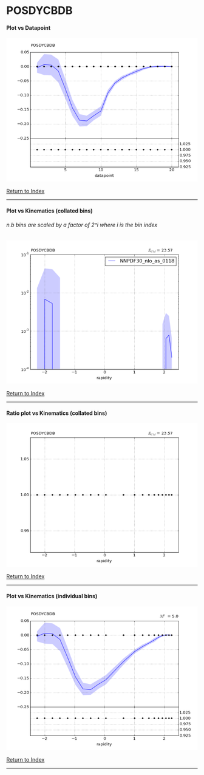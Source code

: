 POSDYCBDB
=========
#### Plot vs Datapoint 
[![POSDYCBDB datapoints](POSDYCBDB.png)](POSDYCBDB.pdf) 

[Return to Index](../index.html)

------------- 
#### Plot vs Kinematics (collated bins) 
###### n.b bins are scaled by a factor of 2^i where i is the bin index  
[![POSDYCBDB_0](POSDYCBDB_0.png)](POSDYCBDB_0.pdf)
      
[Return to Index](../index.html)

------------- 
#### Ratio plot vs Kinematics (collated bins) 
[![POSDYCBDB_0](POSDYCBDB_0_R.png)](POSDYCBDB_0_R.pdf)
      
[Return to Index](../index.html)

------------- 
#### Plot vs Kinematics (individual bins) 
[![POSDYCBDB_0_0](POSDYCBDB_0_0.png)](POSDYCBDB_0_0.pdf)
      
[Return to Index](../index.html)

------------- 
